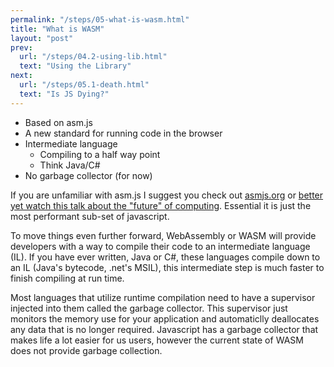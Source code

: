 ```yaml
---
permalink: "/steps/05-what-is-wasm.html"
title: "What is WASM"
layout: "post"
prev: 
  url: "/steps/04.2-using-lib.html"
  text: "Using the Library"
next: 
  url: "/steps/05.1-death.html"
  text: "Is JS Dying?"
---
```

  - Based on asm.js
  - A new standard for running code in the browser
  - Intermediate language
    - Compiling to a half way point
    - Think Java/C# 
  - No garbage collector (for now)

<div class="explain">

<p>If you are unfamiliar with asm.js I suggest you check out <a href="http://asmjs.org/">asmjs.org</a> or <a href="https://www.destroyallsoftware.com/talks/the-birth-and-death-of-javascript">better yet watch this talk about the "future" of computing</a>. Essential it is just the most performant sub-set of javascript. </p>

<p>To move things even further forward, WebAssembly or WASM will provide developers with a way to compile their code to an intermediate language (IL). If you have ever written, Java or C#, these languages compile down to an IL (Java's bytecode, .net's MSIL), this intermediate step is much faster to finish compiling at run time. </p>

<p>Most languages that utilize runtime compilation need to have a supervisor injected into them called the garbage collector. This supervisor just monitors the memory use for your application and automaticlly deallocates any data that is no longer required. Javascript has a garbage collector that makes life a lot easier for us users, however the current state of WASM does not provide garbage collection.</p>
</div>